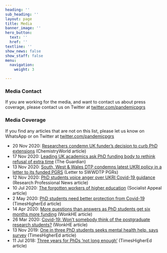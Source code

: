 ```yaml
---
heading: ''
sub_heading: ''
layout: page
title: Media
banner_image: ''
hero_button:
  text: ''
  href: ''
textline: ''
show_news: false
show_staff: false
menu:
  navigation:
    weight: 3

---
```


### Media Contact
If you are working for the media, and want to contact us about press coverage, please contact us on Twitter at [twitter.com/pandemicpgrs](twitter.com/pandemicpgrs)

### Media Coverage
If you find any articles that are not on this list, please let us know on WhatsApp or on Twitter at [twitter.com/pandemicpgrs](twitter.com/pandemicpgrs)
- 20 Nov 2020: [Researchers condemn UK funder’s decision to curb PhD extensions](https://www.chemistryworld.com/news/researchers-condemn-uk-funders-decision-to-curb-phd-extensions/4012783.article#/) (ChemistryWorld article)
- 17 Nov 2020: [Leading UK academics ask PhD funding body to rethink refusal of extra time](https://amp.theguardian.com/education/2020/nov/17/leading-uk-academics-ask-phd-funding-body-to-rethink-refusal-of-extra-time) (The Guardian)
- 13 Nov 2020: [South, West & Wales DTP condemns latest UKRI policy in a letter to its funded PGRS](https://twitter.com/PandemicPGRs/status/1327563700866322434/photo/1) (Letter to SWWDTP PGRs)
- 12 Nov 2020: [PhD students voice anger over UKRI Covid-19 guidance](https://www.ukri.org/wp-content/uploads/2020/11/UKRI-11112020-NatCenUKRICOVID-19StudentConsultation.pdf) (Research Professional News article)
- 10 Jul 2020: [The forgotten workers of higher education](https://www.ucu.org.uk/article/10802/The-Friday-email-29-May-2020) (Socialist Appeal article)
- 2 May 2020: [PhD students need better protection from Covid-19](https://www.timeshighereducation.com/opinion/phd-students-need-better-protection-covid-19) (TimesHigherEd article)
- 14 Apr 2020: [More questions than answers as PhD students get six months more funding](https://wonkhe.com/blogs/more-questions-than-answers-as-phd-students-get-six-months-more-funding/) (WonkHE article)
- 26 Mar 2020: [Covid-19: Won’t somebody think of the postgraduate research students?](https://www.timeshighereducation.com/news/three-years-phds-not-long-enough) (WonkHE article)
- 13 Nov 2019: [One in three PhD students seeks mental health help, says survey](https://www.timeshighereducation.com/news/one-three-phd-students-seeks-mental-health-help-says-survey) (TimesHigherEd article)
- 11 Jul 2018: [Three years for PhDs ‘not long enough’](https://www.timeshighereducation.com/news/three-years-phds-not-long-enough) (TimesHigherEd article)
